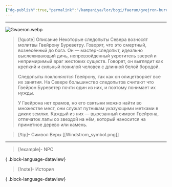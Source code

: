 ```yaml
---
{"dg-publish":true,"permalink":"/kampaniya/lor/bogi/faerun/gvejron-bureveter/","tags":["domain/arcana","domain/nature"],"created":"2025-01-08T06:42:49.874+03:00","updated":"2025-01-09T10:55:28.872+03:00"}
---
```



<hr></hr>

![Gwaeron.webp](/img/user/%D0%90%D1%81%D1%81%D0%B5%D1%82%D1%8B/%D0%9B%D0%BE%D1%80/%D0%91%D0%BE%D0%B3%D0%B8/Gwaeron.webp)


> [!quote] Описание
>Некоторые следопыты Севера возносят молитвы Гвейрону Буреветру. Говорят, что это смертный, вознесённый до бога. Он — мастер-следопыт, идеально выслеживающий дичь, непревзойденный укротитель зверей и непримиримый враг жестоких существ. Говорят, он выглядит как крепкий и сильный пожилой человек с длинной белой бородой.
>
>Следопыты поклоняются Гвейрону, так как он олицетворяет все их занятия. На Севере большинство следопытов считают что Гвейрон Буреветер почти один из них, и поэтому понимает их нужды.
>
>У Гвейрона нет храмов, но его святыни можно найти во множестве мест, они служат путникам указующими метками в диких землях. Каждый из них — вырезанный символ Гвейрона, отпечаток лапы со звездой на нём, который наносится на приметное дерево или камень.


>[!tip]- Символ Веры
>[[Windstrom_symbol.png]]


<hr></hr>

> [!example]- NPC
> 
{ .block-language-dataview}


> [!note]- История
>  
{ .block-language-dataview}